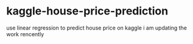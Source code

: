# kaggle-house-price-prediction
use linear regression to predict house price on kaggle
i am updating the work rencently
